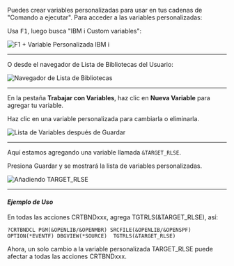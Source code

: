 <!-- panels:start -->

<!-- div:left-panel -->

Puedes crear variables personalizadas para usar en tus cadenas de "Comando a ejecutar". Para acceder a las variables personalizadas:

Usa <kbd>F1</kbd>, luego busca "IBM i Custom variables":

<!-- div:right-panel -->

 ![F1 + Variable Personalizada IBM i](../../../../assets/actions_custom_01.png)

<!-- panels:end -->

---

<!-- panels:start -->

<!-- div:left-panel -->
 
 O desde el navegador de Lista de Bibliotecas del Usuario:

<!-- div:right-panel -->

![Navegador de Lista de Bibliotecas](../../../../assets/actions_custom_01a.png)

<!-- panels:end -->

---

<!-- panels:start -->

<!-- div:left-panel -->

En la pestaña **Trabajar con Variables**, haz clic en **Nueva Variable** para agregar tu variable.

Haz clic en una variable personalizada para cambiarla o eliminarla.

<!-- div:right-panel -->

![Lista de Variables después de Guardar](../../../../assets/actions_custom_04.png)

<!-- panels:end -->

---

<!-- panels:start -->

<!-- div:left-panel -->

Aquí estamos agregando una variable llamada `&TARGET_RLSE`.

Presiona Guardar y se mostrará la lista de variables personalizadas.

<!-- div:right-panel -->

![Añadiendo TARGET_RLSE](../../../../assets/actions_custom_03.png)

<!-- panels:end -->

---

#### *Ejemplo de Uso*

En todas las acciones CRTBNDxxx, agrega TGTRLS(&TARGET_RLSE), así:

`?CRTBNDCL PGM(&OPENLIB/&OPENMBR) SRCFILE(&OPENLIB/&OPENSPF) OPTION(*EVENTF) DBGVIEW(*SOURCE)  TGTRLS(&TARGET_RLSE)`

Ahora, un solo cambio a la variable personalizada TARGET_RLSE puede afectar a todas las acciones CRTBNDxxx.
